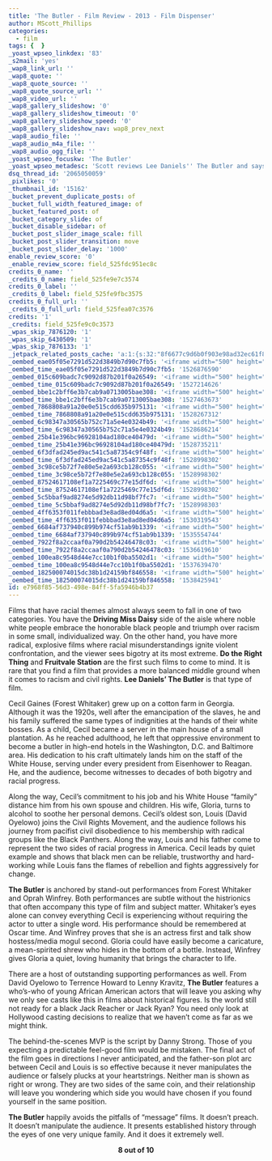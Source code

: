 ```yaml
---
title: 'The Butler - Film Review - 2013 - Film Dispenser'
author: MScott_Phillips
categories:
  - film
tags: {  }
_yoast_wpseo_linkdex: '83'
_s2mail: 'yes'
_wap8_link_url: ''
_wap8_quote: ''
_wap8_quote_source: ''
_wap8_quote_source_url: ''
_wap8_video_url: ''
_wap8_gallery_slideshow: '0'
_wap8_gallery_slideshow_timeout: '0'
_wap8_gallery_slideshow_speed: '0'
_wap8_gallery_slideshow_nav: wap8_prev_next
_wap8_audio_file: ''
_wap8_audio_m4a_file: ''
_wap8_audio_ogg_file: ''
_yoast_wpseo_focuskw: 'The Butler'
_yoast_wpseo_metadesc: 'Scott reviews Lee Daniels'' The Butler and says it strikes a good balance.'
dsq_thread_id: '2065050059'
_pixlikes: '0'
_thumbnail_id: '15162'
_bucket_prevent_duplicate_posts: of
_bucket_full_width_featured_image: of
_bucket_featured_post: of
_bucket_category_slide: of
_bucket_disable_sidebar: of
_bucket_post_slider_image_scale: fill
_bucket_post_slider_transition: move
_bucket_post_slider_delay: '1000'
enable_review_score: '0'
_enable_review_score: field_525fdc951ec8c
credits_0_name: ''
_credits_0_name: field_525fe9e7c3574
credits_0_label: ''
_credits_0_label: field_525fe9fbc3575
credits_0_full_url: ''
_credits_0_full_url: field_525fea07c3576
credits: '1'
_credits: field_525fe9c0c3573
_wpas_skip_7876120: '1'
_wpas_skip_6430509: '1'
_wpas_skip_7876133: '1'
_jetpack_related_posts_cache: 'a:1:{s:32:"8f6677c9d6b0f903e98ad32ec61f8deb";a:2:{s:7:"expires";i:1463218479;s:7:"payload";a:3:{i:0;a:1:{s:2:"id";i:22660;}i:1;a:1:{s:2:"id";i:1493;}i:2;a:1:{s:2:"id";i:13569;}}}}'
_oembed_eae05f05e7291d522d3849b7d90c7fb5: '<iframe width="500" height="281" src="https://www.youtube.com/embed/9teNKmm9R3k?start=3&feature=oembed" frameborder="0" allow="autoplay; encrypted-media" allowfullscreen></iframe>'
_oembed_time_eae05f05e7291d522d3849b7d90c7fb5: '1526876590'
_oembed_015c609badc7c9092d87b201f0a26549: '<iframe width="500" height="281" src="https://www.youtube.com/embed/dkhBDhQ4OxM?feature=oembed" frameborder="0" allow="autoplay; encrypted-media" allowfullscreen></iframe>'
_oembed_time_015c609badc7c9092d87b201f0a26549: '1527214626'
_oembed_bbe1c2bff6e3b7cab9a0713005bae308: '<iframe width="500" height="281" src="https://www.youtube.com/embed/_DTbx7c7ez8?feature=oembed" frameborder="0" allow="autoplay; encrypted-media" allowfullscreen></iframe>'
_oembed_time_bbe1c2bff6e3b7cab9a0713005bae308: '1527463673'
_oembed_7868808a91a20e0e515cdd635b975131: '<iframe width="500" height="281" src="https://www.youtube.com/embed/PEZ2r1YGKSA?feature=oembed" frameborder="0" allow="autoplay; encrypted-media" allowfullscreen></iframe>'
_oembed_time_7868808a91a20e0e515cdd635b975131: '1528267312'
_oembed_6c98347a30565b752c71a5e4e0324b49: '<iframe width="500" height="281" src="https://www.youtube.com/embed/FhwktRDG_aQ?feature=oembed" frameborder="0" allow="autoplay; encrypted-media" allowfullscreen></iframe>'
_oembed_time_6c98347a30565b752c71a5e4e0324b49: '1528686214'
_oembed_25b41e396bc96928104ad180ce40479d: '<iframe width="500" height="281" src="https://www.youtube.com/embed/MFWF9dU5Zc0?feature=oembed" frameborder="0" allow="autoplay; encrypted-media" allowfullscreen></iframe>'
_oembed_time_25b41e396bc96928104ad180ce40479d: '1528735211'
_oembed_6f3dfad245ed9ac541c5a87354c9f48f: '<iframe width="500" height="281" src="https://www.youtube.com/embed/rTMINaybeyE?feature=oembed" frameborder="0" allow="autoplay; encrypted-media" allowfullscreen></iframe>'
_oembed_time_6f3dfad245ed9ac541c5a87354c9f48f: '1528998302'
_oembed_3c98ce5b72f7e80e5e2a693cb128c055: '<iframe width="500" height="281" src="https://www.youtube.com/embed/j7RHHPN4gII?feature=oembed" frameborder="0" allow="autoplay; encrypted-media" allowfullscreen></iframe>'
_oembed_time_3c98ce5b72f7e80e5e2a693cb128c055: '1528998302'
_oembed_87524617108ef1a7225469c77e15df6d: '<iframe width="500" height="281" src="https://www.youtube.com/embed/bP8vCXPo-BA?feature=oembed" frameborder="0" allow="autoplay; encrypted-media" allowfullscreen></iframe>'
_oembed_time_87524617108ef1a7225469c77e15df6d: '1528998302'
_oembed_5c5bbaf9ad8274e5d92db11d98bf7fc7: '<iframe width="500" height="281" src="https://www.youtube.com/embed/yqAS2lPISa8?feature=oembed" frameborder="0" allow="autoplay; encrypted-media" allowfullscreen></iframe>'
_oembed_time_5c5bbaf9ad8274e5d92db11d98bf7fc7: '1528998303'
_oembed_4ff6353f011febbbad3e8ad8ed04d6a5: '<iframe width="500" height="281" src="https://www.youtube.com/embed/HikYI0jIAwU?feature=oembed" frameborder="0" allow="autoplay; encrypted-media" allowfullscreen></iframe>'
_oembed_time_4ff6353f011febbbad3e8ad8ed04d6a5: '1530319543'
_oembed_6684af737940c899b974cf51ab9b1339: '<iframe width="500" height="281" src="https://www.youtube.com/embed/gp-8oB53P7k?feature=oembed" frameborder="0" allow="autoplay; encrypted-media" allowfullscreen></iframe>'
_oembed_time_6684af737940c899b974cf51ab9b1339: '1535554744'
_oembed_7922f8a2ccaaf0a790d2b54246478c03: '<iframe width="500" height="281" src="https://www.youtube.com/embed/AWvUNABT8sg?feature=oembed" frameborder="0" allow="autoplay; encrypted-media" allowfullscreen></iframe>'
_oembed_time_7922f8a2ccaaf0a790d2b54246478c03: '1536619610'
_oembed_100ea8c9548d44e7cc10b1f0ba5502d1: '<iframe width="500" height="281" src="https://www.youtube.com/embed/ek1ePFp-nBI?feature=oembed" frameborder="0" allow="autoplay; encrypted-media" allowfullscreen></iframe>'
_oembed_time_100ea8c9548d44e7cc10b1f0ba5502d1: '1537639470'
_oembed_182500074015dc38b1d24159bf846558: '<iframe width="500" height="281" src="https://www.youtube.com/embed/USPd0vX2sdc?feature=oembed" frameborder="0" allow="autoplay; encrypted-media" allowfullscreen></iframe>'
_oembed_time_182500074015dc38b1d24159bf846558: '1538425941'
id: e7968f85-56d3-498e-84ff-5fa5946b4b37
---
```

<p>Films that have racial themes almost always seem to fall in one of two categories. You have the <b>Driving Miss Daisy</b> side of the aisle where noble white people embrace the honorable black people and triumph over racism in some small, individualized way. On the other hand, you have more radical, explosive films where racial misunderstandings ignite violent confrontation, and the viewer sees bigotry at its most extreme. <b>Do the Right Thing</b> and <b>Fruitvale Station</b> are the first such films to come to mind. It is rare that you find a film that provides a more balanced middle ground when it comes to racism and civil rights. <b>Lee Daniels’ The Butler</b> is that type of film.</p>
<p>Cecil Gaines (Forest Whitaker) grew up on a cotton farm in Georgia. Although it was the 1920s, well after the emancipation of the slaves, he and his family suffered the same types of indignities at the hands of their white bosses. As a child, Cecil became a server in the main house of a small plantation. As he reached adulthood, he left that oppressive environment to become a butler in high-end hotels in the Washington, D.C. and Baltimore area. His dedication to his craft ultimately lands him on the staff of the White House, serving under every president from Eisenhower to Reagan. He, and the audience, become witnesses to decades of both bigotry and racial progress.</p>
<p>Along the way, Cecil’s commitment to his job and his White House “family” distance him from his own spouse and children. His wife, Gloria, turns to alcohol to soothe her personal demons. Cecil’s oldest son, Louis (David Oyelowo) joins the Civil Rights Movement, and the audience follows his journey from pacifist civil disobedience to his membership with radical groups like the Black Panthers. Along the way, Louis and his father come to represent the two sides of racial progress in America. Cecil leads by quiet example and shows that black men can be reliable, trustworthy and hard-working while Louis fans the flames of rebellion and fights aggressively for change.</p>
<p><b>The Butler</b> is anchored by stand-out performances from Forest Whitaker and Oprah Winfrey. Both performances are subtle without the histrionics that often accompany this type of film and subject matter. Whitaker’s eyes alone can convey everything Cecil is experiencing without requiring the actor to utter a single word. His performance should be remembered at Oscar time. And Winfrey proves that she is an actress first and talk show hostess/media mogul second. Gloria could have easily become a caricature, a mean-spirited shrew who hides in the bottom of a bottle. Instead, Winfrey gives Gloria a quiet, loving humanity that brings the character to life.</p>
<p>There are a host of outstanding supporting performances as well. From David Oyelowo to Terrence Howard to Lenny Kravitz, <b>The Butler</b> features a who’s-who of young African American actors that will leave you asking why we only see casts like this in films about historical figures. Is the world still not ready for a black Jack Reacher or Jack Ryan? You need only look at Hollywood casting decisions to realize that we haven’t come as far as we might think.</p>
<p>The behind-the-scenes MVP is the script by Danny Strong. Those of you expecting a predictable feel-good film would be mistaken. The final act of the film goes in directions I never anticipated, and the father-son plot arc between Cecil and Louis is so effective because it never manipulates the audience or falsely plucks at your heartstrings. Neither man is shown as right or wrong. They are two sides of the same coin, and their relationship will leave you wondering which side you would have chosen if you found yourself in the same position.</p>
<p><b>The Butler</b> happily avoids the pitfalls of “message” films. It doesn’t preach. It doesn’t manipulate the audience. It presents established history through the eyes of one very unique family. And it does it extremely well.</p>
<p align="CENTER"><b>8 out of 10</b></p>
